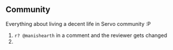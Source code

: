 Community
----

Everything about living a decent life in Servo community :P


1. `r? @manishearth`  in a comment and the reviewer gets changed
2. 
